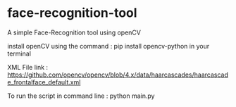 # face-recognition-tool

A simple Face-Recognition tool using openCV

install openCV using the command :
pip install opencv-python 
in your terminal

XML File link : https://github.com/opencv/opencv/blob/4.x/data/haarcascades/haarcascade_frontalface_default.xml

To run the script in command line : python main.py
